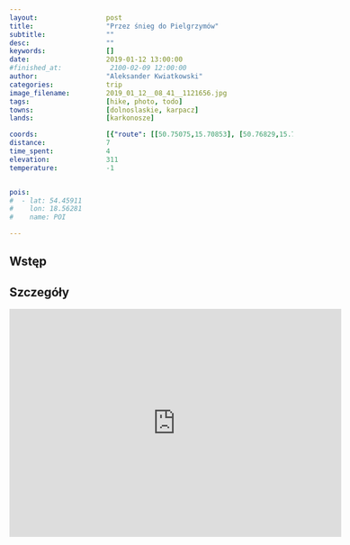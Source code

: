 ```yaml
---
layout:                 post
title:                  "Przez śnieg do Pielgrzymów"
subtitle:               ""
desc:                   ""
keywords:               []
date:                   2019-01-12 13:00:00
#finished_at:            2100-02-09 12:00:00
author:                 "Aleksander Kwiatkowski"
categories:             trip
image_filename:         2019_01_12__08_41__1121656.jpg
tags:                   [hike, photo, todo]
towns:                  [dolnoslaskie, karpacz]
lands:                  [karkonosze]

coords:                 [{"route": [[50.75075,15.70853], [50.76829,15.70274], [50.76775,15.69484]], "type": "hike"}]
distance:               7
time_spent:             4
elevation:              311
temperature:            -1


pois:
#  - lat: 54.45911
#    lon: 18.56281
#    name: POI

---
```



## Wstęp

## Szczegóły

<iframe height='405' width='590' frameborder='0' allowtransparency='true' scrolling='no' src='https://www.strava.com/activities/2077529595/embed/653cfebc0f29c56ad34a587e86f992e5d7984eb7'></iframe>
